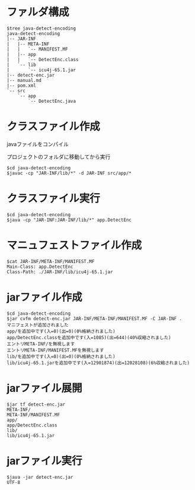 # ファルダ構成

```
$tree java-detect-encoding
java-detect-encoding
|-- JAR-INF
|   |-- META-INF
|   |   `-- MANIFEST.MF
|   |-- app
|   |   `-- DetectEnc.class
|   `-- lib
|       `-- icu4j-65.1.jar
|-- detect-enc.jar
|-- manual.md
|-- pom.xml
`-- src
    `-- app
        `-- DetectEnc.java
```

# クラスファイル作成

javaファイルをコンパイル

プロジェクトのフォルダに移動してから実行

```
$cd java-detect-encoding
$javac -cp "JAR-INF/lib/*" -d JAR-INF src/app/*
```

# クラスファイル実行

```
$cd java-detect-encoding
$java -cp "JAR-INF:JAR-INF/lib/*" app.DetectEnc
```

# マニュフェストファイル作成

```
$cat JAR-INF/META-INF/MANIFEST.MF
Main-Class: app.DetectEnc
Class-Path: ./JAR-INF/lib/icu4j-65.1.jar

```

# jarファイル作成

```
$cd java-detect-encoding
$jar cvfm detect-enc.jar JAR-INF/META-INF/MANIFEST.MF -C JAR-INF .
マニフェストが追加されました
app/を追加中です(入=0)(出=0)(0%格納されました)
app/DetectEnc.classを追加中です(入=1085)(出=644)(40%収縮されました)
エントリMETA-INF/を無視します
エントリMETA-INF/MANIFEST.MFを無視します
lib/を追加中です(入=0)(出=0)(0%格納されました)
lib/icu4j-65.1.jarを追加中です(入=12901874)(出=12028108)(6%収縮されました)
```

# jarファイル展開

```
$jar tf detect-enc.jar
META-INF/
META-INF/MANIFEST.MF
app/
app/DetectEnc.class
lib/
lib/icu4j-65.1.jar
```

# jarファイル実行

```
$java -jar detect-enc.jar
UTF-8
```
